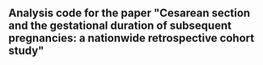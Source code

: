 ## Analysis code for the paper "Cesarean section and the gestational duration of subsequent pregnancies: a nationwide retrospective cohort study"
